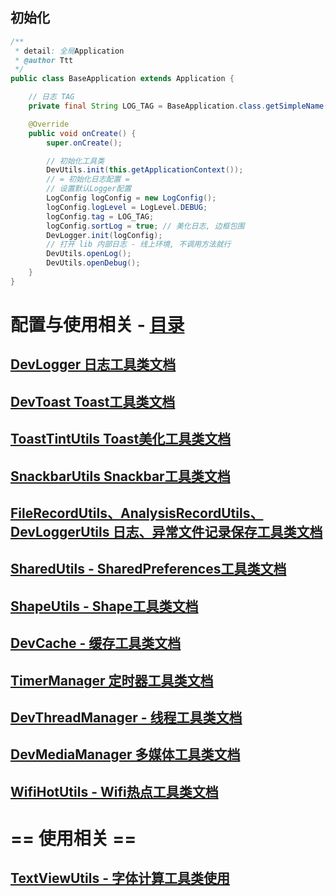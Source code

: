 
## 初始化

```java
/**
 * detail: 全局Application
 * @author Ttt
 */
public class BaseApplication extends Application {

    // 日志 TAG
    private final String LOG_TAG = BaseApplication.class.getSimpleName();

    @Override
    public void onCreate() {
        super.onCreate();

        // 初始化工具类
        DevUtils.init(this.getApplicationContext());
        // = 初始化日志配置 =
        // 设置默认Logger配置
        LogConfig logConfig = new LogConfig();
        logConfig.logLevel = LogLevel.DEBUG;
        logConfig.tag = LOG_TAG;
        logConfig.sortLog = true; // 美化日志, 边框包围
        DevLogger.init(logConfig);
        // 打开 lib 内部日志 - 线上环境, 不调用方法就行
        DevUtils.openLog();
        DevUtils.openDebug();
    }
}
```

# 配置与使用相关 - [目录](https://github.com/afkT/DevUtils/tree/master/app/src/main/java/com/dev/utils)

## [DevLogger 日志工具类文档](https://github.com/afkT/DevUtils/blob/master/DevLibUtils/utils_readme/logger/DevLogger.md)

## [DevToast Toast工具类文档](https://github.com/afkT/DevUtils/blob/master/DevLibUtils/utils_readme/toast/DevToast.md)

## [ToastTintUtils Toast美化工具类文档](https://github.com/afkT/DevUtils/blob/master/DevLibUtils/utils_readme/toast/ToastTintUtils.md)

## [SnackbarUtils Snackbar工具类文档](https://github.com/afkT/DevUtils/blob/master/DevLibUtils/utils_readme/snackbar/SnackbarUtils.md)

## [FileRecordUtils、AnalysisRecordUtils、DevLoggerUtils 日志、异常文件记录保存工具类文档](https://github.com/afkT/DevUtils/blob/master/DevLibUtils/utils_readme/record/FileRecord.md)

## [SharedUtils - SharedPreferences工具类文档](https://github.com/afkT/DevUtils/blob/master/DevLibUtils/utils_readme/share/SharedUtils.md)

## [ShapeUtils - Shape工具类文档](https://github.com/afkT/DevUtils/blob/master/DevLibUtils/utils_readme/shape/ShapeUtils.md)

## [DevCache - 缓存工具类文档](https://github.com/afkT/DevUtils/blob/master/DevLibUtils/utils_readme/cache/DevCache.md)

## [TimerManager 定时器工具类文档](https://github.com/afkT/DevUtils/blob/master/DevLibUtils/utils_readme/timer/TimerManager.md)

## [DevThreadManager - 线程工具类文档](https://github.com/afkT/DevUtils/blob/master/DevLibUtils/utils_readme/thread/DevThreadManager.md)

## [DevMediaManager 多媒体工具类文档](https://github.com/afkT/DevUtils/blob/master/DevLibUtils/utils_readme/media/DevMediaManager.md)

## [WifiHotUtils - Wifi热点工具类文档](https://github.com/afkT/DevUtils/blob/master/DevLibUtils/utils_readme/wifi/WifiHotUtils.md)


# == 使用相关 ==

## [TextViewUtils - 字体计算工具类使用](https://github.com/afkT/DevUtils/blob/master/app/src/main/java/com/dev/utils/text/TextCalcUse.java)
